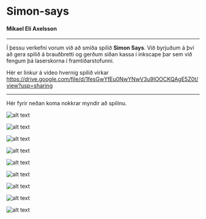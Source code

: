 # Simon-says
#### Mikael Elí Axelsson

---

Í þessu verkefni vorum við að smíða spilið **Simon Says**. Við byrjuðum á því að gera spilið á brauðbretti og gerðum síðan kassa í inkscape þar sem við fengum þá laserskorna í framtíðarstofunni.

Hér er linkur á video hvernig spilið virkar https://drive.google.com/file/d/1fesGwYfEu0NwYNwV3u9IOOCKQAgE5Z0t/view?usp=sharing

---

Hér fyrir neðan koma nokkrar myndir að spilinu.

![alt text](https://github.com/Naglinn72/Simon-says/blob/main/2505%5B1%5D.png)

![alt text](https://github.com/Naglinn72/Simon-says/blob/main/20220926_160525.png)

![alt text](https://github.com/Naglinn72/Simon-says/blob/main/20220926_160509.png)

![alt text](https://github.com/Naglinn72/Simon-says/blob/main/20220926_160505.png)

![alt text](https://github.com/Naglinn72/Simon-says/blob/main/20220926_160501.png)

![alt text](https://github.com/Naglinn72/Simon-says/blob/main/20220926_160459.png)

![alt text](20220926_160456.png)

![alt text](https://github.com/Naglinn72/Simon-says/blob/main/20220926_160548.png)

![alt text](https://github.com/Naglinn72/Simon-says/blob/main/20220926_160556.png)
